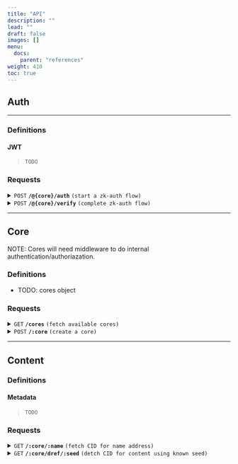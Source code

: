 ```yaml
---
title: "API"
description: ""
lead: ""
draft: false
images: []
menu:
  docs:
    parent: "references"
weight: 410
toc: true
---
```


## Auth

---

### Definitions

#### JWT

> ```
> TODO
> ```

### Requests

<details>
 <summary><code>POST</code> <code><b>/@{core}/auth</b></code> <code>(start a zk-auth flow)</code></summary>

The auth request will route and kick off a proof to the core. If no core exists, one will be created and bootstrapped with default configs, EDSCA keys and the signer as the owner.

##### Parameters

> | name   | type     | data type | description                                                  |
> | ------ | -------- | --------- | ------------------------------------------------------------ |
> | core   | required | string    | name of core (e.g. account address, organization, namespace) |
> | signer | required | string    | wallet account address                                       |

##### Responses

> | code  | content-type       | response                                 |
> | ----- | ------------------ | ---------------------------------------- |
> | `201` | `application/json` | `{"nonce": "<nonce>"}`                   |
> | `400` | `application/json` | `{"code":"400","message":"Bad Request"}` |

##### Example cURL

> ```javascript
>  curl -X POST -H "Content-Type: application/json" --data @post.json http://api.kubelt.com/alice/auth
> ```

</details>

<details>
 <summary><code>POST</code> <code><b>/@{core}/verify</b></code> <code>(complete zk-auth flow)</code></summary>

The verify request will reproduce the signer from the auth step to verify the signer and nonce match before issuing a self signed JWT from the core.

##### Parameters

> | name         | type     | data type | description                                |
> | ------------ | -------- | --------- | ------------------------------------------ |
> | core         | required | string    | name of core (e.g. wallet account address) |
> | signed_nonce | required | string    | signed nonce                               |

##### Responses

> | code  | content-type       | response                                       |
> | ----- | ------------------ | ---------------------------------------------- |
> | `201` | `application/json` | `Signed JSON Web Token with user root address` |
> | `400` | `application/json` | `{"code":"400","message":"Bad Request"}`       |

##### Example cURL

> ```javascript
>  curl -X POST -H "Content-Type: application/json" --data @post.json http://api.kubelt.com/alice/verify
> ```

</details>

---

## Core

NOTE: Cores will need middleware to do internal authentication/authoriazation.

### Definitions

- TODO: cores object

### Requests

<details>
 <summary><code>GET</code> <code><b>/cores</b></code> <code>(fetch available cores)</code></summary>

This request will ask the authenticated user's core for a list of cores available to the host core. The host is the hostname in the request and verified by the host signature in the JWT.

##### Parameters

> | name | type     | data type | description                             |
> | ---- | -------- | --------- | --------------------------------------- |
> | core | required | string    | the content core (e.g. user account id) |

##### Responses

> | code  | content-type       | response                                        |
> | ----- | ------------------ | ----------------------------------------------- |
> | `200` | `application/json` | `{"cores": [...cores]`                          |
> | `401` | `application/json` | `{"code":"401","message": "Content Not Found"}` |
> | `400` | `application/json` | `{"code":"400","message":"Bad Request"}`        |

##### Example cURL

> ```javascript
>  curl -X GET -H "Content-Type: application/json" http://<cname or content.kubelt.com>/crt/bb48bdae67206a493787b69821008fcd6249d013125972db3660e75ab6f3c884
> ```

</details>

<details>
 <summary><code>POST</code> <code><b>/:core</b></code> <code>(create a core)</code></summary>

##### Parameters

> | name | type     | data type | description                             |
> | ---- | -------- | --------- | --------------------------------------- |
> | core | required | string    | the content core (e.g. user account id) |

##### Responses

> | http code | content-type       | response                                          |
> | --------- | ------------------ | ------------------------------------------------- |
> | `200`     | `application/json` | `{"cid": "<IPFS CID>", "metadata": "<metadata>"}` |
> | `401`     | `application/json` | `{"code":"401","message": "Content Not Found"}`   |
> | `400`     | `application/json` | `{"code":"400","message":"Bad Request"}`          |

##### Example cURL

> ```javascript
>  curl -X GET -H "Content-Type: application/json" http://<cname or content.kubelt.com>/crt/bb48bdae67206a493787b69821008fcd6249d013125972db3660e75ab6f3c884
> ```

</details>

---

## Content

### Definitions

#### Metadata

> ```
> TODO
> ```

### Requests

<details>
 <summary><code>GET</code> <code><b>/:core/:name</b></code> <code>(fetch CID for name address)</code></summary>

##### Parameters

> | name    | type     | data type | description                             |
> | ------- | -------- | --------- | --------------------------------------- |
> | core    | required | string    | the content core (e.g. user account id) |
> | address | required | string    | the name hash for the managed content   |

##### Responses

> | http code | content-type       | response                                          |
> | --------- | ------------------ | ------------------------------------------------- |
> | `200`     | `application/json` | `{"cid": "<IPFS CID>", "metadata": "<metadata>"}` |
> | `401`     | `application/json` | `{"code":"401","message": "Content Not Found"}`   |
> | `400`     | `application/json` | `{"code":"400","message":"Bad Request"}`          |

##### Example cURL

> ```javascript
>  curl -X GET -H "Content-Type: application/json" http://<cname or content.kubelt.com>/crt/bb48bdae67206a493787b69821008fcd6249d013125972db3660e75ab6f3c884
> ```

</details>

<details>
 <summary><code>GET</code> <code><b>/:core/dref/:seed</b></code> <code>(detch CID for content using known seed)</code></summary>

##### Parameters

> | name | type     | data type | description                             |
> | ---- | -------- | --------- | --------------------------------------- |
> | core | required | string    | the content core (e.g. user account id) |
> | seed | required | string    | the seed for the kubelt name hash       |

##### Responses

> | http code | content-type       | response                                          |
> | --------- | ------------------ | ------------------------------------------------- |
> | `200`     | `application/json` | `{"cid": "<IPFS CID>", "metadata": "<metadata>"}` |
> | `401`     | `application/json` | `{"code":"401","message": "Content Not Found"}`   |
> | `400`     | `application/json` | `{"code":"400","message":"Bad Request"}`          |

##### Example cURL

> ```javascript
>  curl -X GET -H "Content-Type: application/json" http://<cname or content.kubelt.com>/crt/:dref/charizard
> ```

</details>
